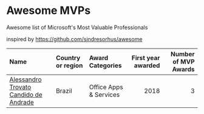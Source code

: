 # Awesome MVPs
Awesome list of Microsoft's Most Valuable Professionals

inspired by https://github.com/sindresorhus/awesome

|   Name                                |  Country or region     | Award Categories       | First year awarded | Number of MVP Awards |
| :---                                  |  :---                  | :---                   | ---:               | ---:                 |
| [Alessandro Trovato Candido de Andrade](https://mvp.microsoft.com/pt-br/PublicProfile/5003195) | Brazil                 | Office Apps & Services | 2018               | 3                    |
